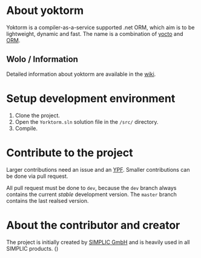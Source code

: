 # About yoktorm

Yoktorm is a compiler-as-a-service supported .net ORM, which aim is to be lightweight, dynamic and fast. The name is a combination of [yocto](https://en.wikipedia.org/wiki/Yocto-) and [ORM](https://en.wikipedia.org/wiki/Object-relational_mapping).

## Wolo / Information

Detailed information about yoktorm are available in the [wiki](https://github.com/simplic-systems/yoktorm/wiki).

# Setup development environment

 1. Clone the project.
 2. Open the `Yorktorm.sln` solution file in the `/src/` directory.
 3. Compile.

# Contribute to the project

Larger contributions need an issue and an [YPF](https://github.com/simplic-systems/yoktorm/wiki). Smaller contributions can be done via pull request.

All pull request must be done to `dev`, because the `dev` branch always contains the current *stable* development version. The `master` branch contains the last realsed version. 

# About the contributor and creator

The project is initially created by [SIMPLIC GmbH](https://simplic.biz) and is heavily used in all SIMPLIC products.
()
